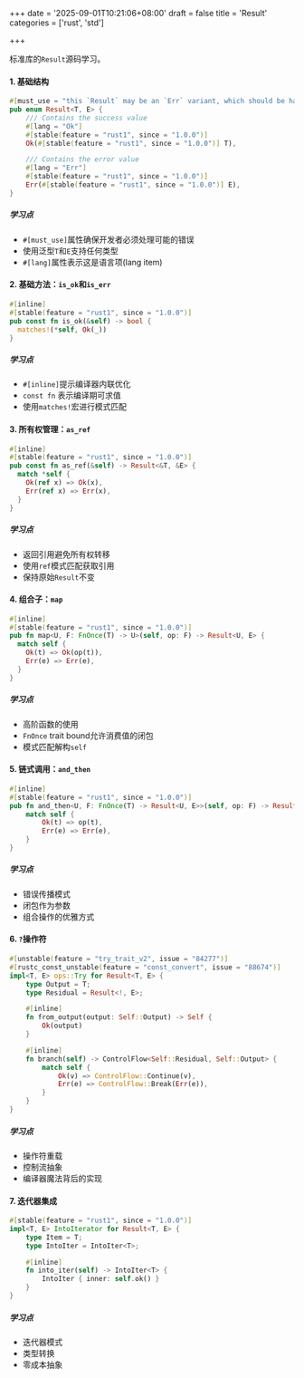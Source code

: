 +++
date = '2025-09-01T10:21:06+08:00'
draft = false
title = 'Result'
categories = ['rust', 'std']

+++

标准库的`Result`源码学习。

#### 1. 基础结构

```rust
#[must_use = "this `Result` may be an `Err` variant, which should be handled"]
pub enum Result<T, E> {
    /// Contains the success value
    #[lang = "Ok"]
    #[stable(feature = "rust1", since = "1.0.0")]
    Ok(#[stable(feature = "rust1", since = "1.0.0")] T),

    /// Contains the error value
    #[lang = "Err"]
    #[stable(feature = "rust1", since = "1.0.0")]
    Err(#[stable(feature = "rust1", since = "1.0.0")] E),
}
```

##### 学习点

* `#[must_use]`属性确保开发者必须处理可能的错误
* 使用泛型`T`和`E`支持任何类型
* `#[lang]`属性表示这是语言项(lang item)

#### 2. 基础方法：`is_ok`和`is_err`

```rust
#[inline]
#[stable(feature = "rust1", since = "1.0.0")]
pub const fn is_ok(&self) -> bool {
  matches!(*self, Ok(_))
}
```

##### 学习点

* `#[inline]`提示编译器内联优化
* `const fn` 表示编译期可求值
* 使用`matches!`宏进行模式匹配

#### 3. 所有权管理：`as_ref`

```rust
#[inline]
#[stable(feature = "rust1", since = "1.0.0")]
pub const fn as_ref(&self) -> Result<&T, &E> {
  match *self {
    Ok(ref x) => Ok(x),
    Err(ref x) => Err(x),
  }
}
```

##### 学习点

* 返回引用避免所有权转移
* 使用`ref`模式匹配获取引用
* 保持原始`Result`不变

#### 4. 组合子：`map`

```rust
#[inline]
#[stable(feature = "rust1", since = "1.0.0")]
pub fn map<U, F: FnOnce(T) -> U>(self, op: F) -> Result<U, E> {
  match self {
    Ok(t) => Ok(op(t)),
    Err(e) => Err(e),
  }
}
```

##### 学习点

* 高阶函数的使用
* `FnOnce` trait bound允许消费值的闭包
* 模式匹配解构`self`

#### 5. 链式调用：`and_then`

```rust
#[inline]
#[stable(feature = "rust1", since = "1.0.0")]
pub fn and_then<U, F: FnOnce(T) -> Result<U, E>>(self, op: F) -> Result<U, E> {
    match self {
        Ok(t) => op(t),
        Err(e) => Err(e),
    }
}
```

##### 学习点

* 错误传播模式
* 闭包作为参数
* 组合操作的优雅方式

#### 6. `?`操作符

```rust
#[unstable(feature = "try_trait_v2", issue = "84277")]
#[rustc_const_unstable(feature = "const_convert", issue = "88674")]
impl<T, E> ops::Try for Result<T, E> {
    type Output = T;
    type Residual = Result<!, E>;

    #[inline]
    fn from_output(output: Self::Output) -> Self {
        Ok(output)
    }

    #[inline]
    fn branch(self) -> ControlFlow<Self::Residual, Self::Output> {
        match self {
            Ok(v) => ControlFlow::Continue(v),
            Err(e) => ControlFlow::Break(Err(e)),
        }
    }
}
```

##### 学习点

* 操作符重载
* 控制流抽象
* 编译器魔法背后的实现

#### 7. 迭代器集成

```rust
#[stable(feature = "rust1", since = "1.0.0")]
impl<T, E> IntoIterator for Result<T, E> {
    type Item = T;
    type IntoIter = IntoIter<T>;

    #[inline]
    fn into_iter(self) -> IntoIter<T> {
        IntoIter { inner: self.ok() }
    }
}
```

##### 学习点

* 迭代器模式
* 类型转换
* 零成本抽象
